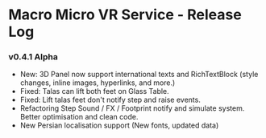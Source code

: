 # Macro Micro VR Service - Release Log
###  v0.4.1 Alpha

- New: 3D Panel now support international texts and RichTextBlock (style changes, inline images, hyperlinks, and more.)
- Fixed: Talas can lift both feet on Glass Table.
- Fixed: Lift talas feet don't notify step and raise events.
- Refactoring Step Sound / FX / Footprint notify and simulate system. Better optimisation and clean code.
- New Persian localisation support (New fonts, updated data)
